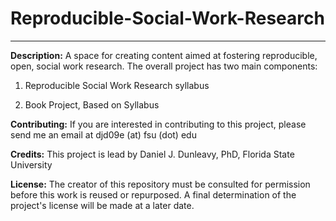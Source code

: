 # Reproducible-Social-Work-Research
-----

**Description:** A space for creating content aimed at fostering reproducible, open, social work research. The overall project has two main components:

  1. Reproducible Social Work Research syllabus
  
  2. Book Project, Based on Syllabus

**Contributing:** If you are interested in contributing to this project, please send me an email at djd09e (at) fsu (dot) edu

**Credits:** This project is lead by Daniel J. Dunleavy, PhD, Florida State University

**License:** The creator of this repository must be consulted for permission before this work is reused or repurposed. A final determination of the project's license will be made at a later date.
